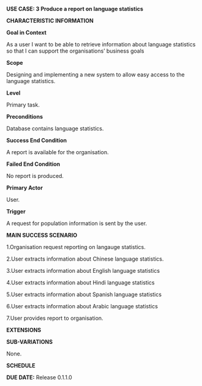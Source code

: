 **USE CASE: 3 Produce a report on language statistics**

**CHARACTERISTIC INFORMATION**

**Goal in Context**

As a user I want to be able to retrieve information about language statistics so that I can support the organisations’ business goals

**Scope**

Designing and implementing a new system to allow easy access to the language statistics.

**Level**

Primary task.

**Preconditions**

Database contains language statistics.

**Success End Condition**

A report is available for the organisation.

**Failed End Condition**

No report is produced.

**Primary Actor**

User.

**Trigger**

A request for population information is sent by the user.

**MAIN SUCCESS SCENARIO**

1.Organisation request reporting on langauge statistics.

2.User extracts information about Chinese language statistics.

3.User extracts information about English language statistics

4.User extracts information about Hindi language statistics

5.User extracts information about Spanish language statistics

6.User extracts information about Arabic language statistics

7.User provides report to organisation.

**EXTENSIONS**



**SUB-VARIATIONS**

None.

**SCHEDULE**

**DUE DATE:** Release 0.1.1.0
